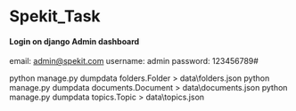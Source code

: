 # Spekit_Task

#### Login on django Admin dashboard
email: admin@spekit.com
username: admin
password: 123456789#


python manage.py dumpdata folders.Folder > data\folders.json
python manage.py dumpdata documents.Document > data\documents.json
python manage.py dumpdata topics.Topic > data\topics.json